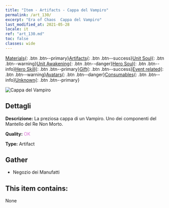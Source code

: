 ```yaml
---
title: "Item - Artifacts - Cappa del Vampiro"
permalink: /art_130/
excerpt: "Era of Chaos  Cappa del Vampiro"
last_modified_at: 2021-05-28
locale: it
ref: "art_130.md"
toc: false
classes: wide
---
```

 [Materials](/ItemsIT/){: .btn .btn--primary}[Artifacts](/ItemsIT/Artifacts/){: .btn .btn--success}[Unit Soul](/ItemsIT/UnitSoul/){: .btn .btn--warning}[Unit Awakening](/ItemsIT/UnitAwakening/){: .btn .btn--danger}[Hero Soul](/ItemsIT/HeroSoul/){: .btn .btn--info}[Hero Skill](/ItemsIT/HeroSkill/){: .btn .btn--primary}[Gift](/ItemsIT/Gift/){: .btn .btn--success}[Event related](/ItemsIT/Events/){: .btn .btn--warning}[Avatars](/ItemsIT/Avatars/){: .btn .btn--danger}[Consumables](/ItemsIT/Consumables/){: .btn .btn--info}[Unknown](/ItemsIT/Unknown/){: .btn .btn--primary}

 ![Cappa del Vampiro](/images/t/artifact_40322.png)

## Dettagli
 **Descrizione:** La preziosa cappa di un Vampiro. Uno dei componenti del Mantello del Re Non Morto.

 **Quality:** <span style="color: #DA70D6">OK</span>

 **Type:** Artifact

## Gather

*    Negozio dei Manufatti 

## This item contains:

  None


